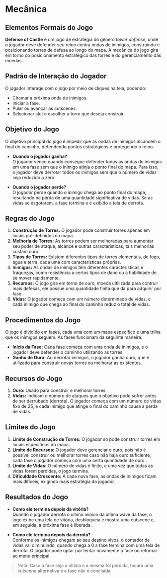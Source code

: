 # Mecânica

## Elementos Formais do Jogo


**Defense of Castle** é um jogo de estratégia do gênero *tower defense*, onde o jogador deve defender seu reino contra ondas de inimigos, construindo e posicionando torres de defesa ao longo do mapa. A mecânica do jogo gira em torno do posicionamento estratégico das torres e do gerenciamento das moedas .



## Padrão de Interação do Jogador

O jogador interage com o jogo por meio de cliques na tela, podendo:

- Chamar a próxima onda de inimigos.
- Iniciar a fase.
- Pular ou avançar as cutscenes.
- Selecionar slot e escolher a torre que deseja construir
  
## Objetivo do Jogo

O objetivo principal do jogo é impedir que as ondas de inimigos alcancem o final do caminho, defendendo pontos estratégicos e protegendo o reino.

- **Quando o jogador ganha?**  
  O jogador vence quando consegue defender todas as ondas de inimigos em uma fase sem que o inimigo atinja o ponto final do mapa. Para isso, o jogador deve derrotar todos os inimigos sem que o número de vidas seja reduzido a zero.

- **Quando o jogador perde?**  
  O jogador perde quando o inimigo chega ao ponto final do mapa, resultando na perda de uma quantidade significativa de vidas. Se as vidas se esgotarem, a fase termina e é exibido a tela de derrota.



## Regras do Jogo

1. **Construção de Torres:** O jogador pode construir torres apenas em locais pré-definidos no mapa.
2. **Melhoria de Torres:** As torres podem ser melhoradas para aumentar seu poder de ataque, alcance e outras características, tais melhorias custam ouro.
3. **Tipos de Torres:** Existem diferentes tipos de torres elementais, de fogo, agua e terra, cada uma com características próprias.
4. **Inimigos:** As ondas de inimigos têm diferentes características e fraquezas, como resistência a certos tipos de dano ou a habilidade de se mover rapidamente.
5. **Recursos:** O jogo gira em torno de ouro, moeda ultilizada para contruir mais defesas, ele possue uma quantidade finita que da para adquirir por fase.
6. **Vidas:** O jogador começa com um número determinado de vidas, e cada inimigo que chega ao final do caminho reduz o total de vidas.



## Procedimentos do Jogo

O jogo é dividido em fases, cada uma com um mapa específico e uma trilha que os inimigos seguem. As fases funcionam da seguinte maneira:

- **Início da Fase:** Cada fase começa com uma onda de inimigos, e o jogador deve defender o caminho utilizando as torres.
- **Ganho de Ouro:** Ao derrotar inimigos, o jogador ganha ouro, que é utilizado para construir novas torres ou melhorar as existentes.



## Recursos do Jogo

1. **Ouro:** Usado para construir e melhorar torres.
2. **Vidas:** Indicam o número de ataques que o objetivo pode sofrer antes de ser derrubado (derrota). O jogador começa com um número de vidas fixo de 25, e cada inimigo que atinge o final do caminho causa a perda de vidas.


## Limites do Jogo

1. **Limite de Construção de Torres:** O jogador só pode construir torres em locais específicos do mapa.
2. **Limite de Recursos:** O jogador deve gerenciar o ouro, pois não é possível construir ou melhorar torres caso não haja ouro suficiente, cada fase o jogador começa com uma certa quantidade de ouro .
3. **Limite de Vidas:** O número de vidas é finito, e uma vez que todas as vidas forem perdidas, o jogo termina.
4. **Dificuldade Crescente:** A cada nova fase, as ondas de inimigos ficam mais difíceis, exigindo mais estratégia do jogador.


## Resultados do Jogo

- **Como ele termina depois da vitória?**  
  Quando o jogador derrota o ultimo minion da ultima wave da fase, o jogo exibe uma tela de vitória, desbloqueia e mostra uma cutscene e, em seguida, a próxima fase é liberada.

- **Como ele termina depois da derrota?**  
  Conforme os inimigos chegam ao seu destino vivos, o contador de vidas vai diminuindo, quando chega a 0 a fase termina com uma tela de derrota. O jogador pode optar por tentar novamente a fase ou retornar ao menu principal.
> Nota: Caso a fase seja a última e a mesma foi perdida, tocará uma cutscene alternativa e a fase não é concluida.

